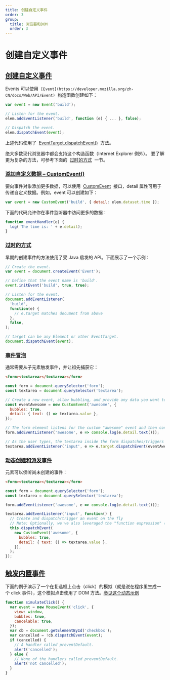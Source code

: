 ```yaml
---
title: 创建自定义事件
order: 3
group:
  title: 浏览器和DOM
  order: 3
---
```


# 创建自定义事件

## [创建自定义事件](https://developer.mozilla.org/zh-CN/docs/orphaned/Web/Guide/Events/Creating_and_triggering_events#%E5%88%9B%E5%BB%BA%E8%87%AA%E5%AE%9A%E4%B9%89%E4%BA%8B%E4%BB%B6)

Events 可以使用  `[Event](https://developer.mozilla.org/zh-CN/docs/Web/API/Event)`  构造函数创建如下：

```javascript
var event = new Event('build');

// Listen for the event.
elem.addEventListener('build', function (e) { ... }, false);

// Dispatch the event.
elem.dispatchEvent(event);
```

上述代码使用了  [EventTarget.dispatchEvent()](https://wiki.developer.mozilla.org/en-US/docs/Web/API/EventTarget/dispatchEvent)  方法。

绝大多数现代浏览器中都会支持这个构造函数（Internet Explorer 例外）。 要了解更为复杂的方法，可参考下面的  [过时的方式](https://developer.mozilla.org/zh-CN/docs/orphaned/Web/Guide/Events/Creating_and_triggering_events#the_old-fashioned_way)  一节。

### [添加自定义数据 – CustomEvent()](https://developer.mozilla.org/zh-CN/docs/orphaned/Web/Guide/Events/Creating_and_triggering_events#%E6%B7%BB%E5%8A%A0%E8%87%AA%E5%AE%9A%E4%B9%89%E6%95%B0%E6%8D%AE_%E2%80%93_customevent)

要向事件对象添加更多数据，可以使用  [CustomEvent](https://developer.mozilla.org/zh-CN/docs/Web/API/CustomEvent)  接口，detail 属性可用于传递自定义数据。例如，event 可以创建如下：

```javascript
var event = new CustomEvent('build', { detail: elem.dataset.time });
```

下面的代码允许你在事件监听器中访问更多的数据：

```javascript
function eventHandler(e) {
  log('The time is: ' + e.detail);
}
```

### [过时的方式](https://developer.mozilla.org/zh-CN/docs/orphaned/Web/Guide/Events/Creating_and_triggering_events#%E8%BF%87%E6%97%B6%E7%9A%84%E6%96%B9%E5%BC%8F)

早期的创建事件的方法使用了受 Java 启发的 API。下面展示了一个示例：

```javascript
// Create the event.
var event = document.createEvent('Event');

// Define that the event name is 'build'.
event.initEvent('build', true, true);

// Listen for the event.
document.addEventListener(
  'build',
  function(e) {
    // e.target matches document from above
  },
  false,
);

// target can be any Element or other EventTarget.
document.dispatchEvent(event);
```

### [事件冒泡](https://developer.mozilla.org/zh-CN/docs/orphaned/Web/Guide/Events/Creating_and_triggering_events#%E4%BA%8B%E4%BB%B6%E5%86%92%E6%B3%A1)

通常需要从子元素触发事件，并让祖先捕获它：

```html
<form><textarea></textarea></form>
```

```javascript
const form = document.querySelector('form');
const textarea = document.querySelector('textarea');

// Create a new event, allow bubbling, and provide any data you want to pass to the "details" property
const eventAwesome = new CustomEvent('awesome', {
  bubbles: true,
  detail: { text: () => textarea.value },
});

// The form element listens for the custom "awesome" event and then consoles the output of the passed text() method
form.addEventListener('awesome', e => console.log(e.detail.text()));

// As the user types, the textarea inside the form dispatches/triggers the event to fire, and uses itself as the starting point
textarea.addEventListener('input', e => e.target.dispatchEvent(eventAwesome));
```

### [动态创建和派发事件](https://developer.mozilla.org/zh-CN/docs/orphaned/Web/Guide/Events/Creating_and_triggering_events#%E5%8A%A8%E6%80%81%E5%88%9B%E5%BB%BA%E5%92%8C%E6%B4%BE%E5%8F%91%E4%BA%8B%E4%BB%B6)

元素可以侦听尚未创建的事件：

```html
<form><textarea></textarea></form>
```

```javascript
const form = document.querySelector('form');
const textarea = document.querySelector('textarea');

form.addEventListener('awesome', e => console.log(e.detail.text()));

textarea.addEventListener('input', function() {
  // Create and dispatch/trigger an event on the fly
  // Note: Optionally, we've also leveraged the "function expression" (instead of the "arrow function expression") so "this" will represent the element
  this.dispatchEvent(
    new CustomEvent('awesome', {
      bubbles: true,
      detail: { text: () => textarea.value },
    }),
  );
});
```

## [触发内置事件](https://developer.mozilla.org/zh-CN/docs/orphaned/Web/Guide/Events/Creating_and_triggering_events#%E8%A7%A6%E5%8F%91%E5%86%85%E7%BD%AE%E4%BA%8B%E4%BB%B6)

下面的例子演示了一个在复选框上点击（click）的模拟（就是说在程序里生成一个 click 事件），这个模拟点击使用了 DOM 方法。[参见这个动态示例](http://developer.mozilla.org/samples/domref/dispatchEvent.html)

```javascript
function simulateClick() {
  var event = new MouseEvent('click', {
    view: window,
    bubbles: true,
    cancelable: true,
  });
  var cb = document.getElementById('checkbox');
  var cancelled = !cb.dispatchEvent(event);
  if (cancelled) {
    // A handler called preventDefault.
    alert('cancelled');
  } else {
    // None of the handlers called preventDefault.
    alert('not cancelled');
  }
}
```
